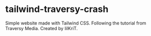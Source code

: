 # tailwind-traversy-crash
Simple website made with Tailwind CSS. Following the tutorial from Traversy Media.
Created by lilKriT.